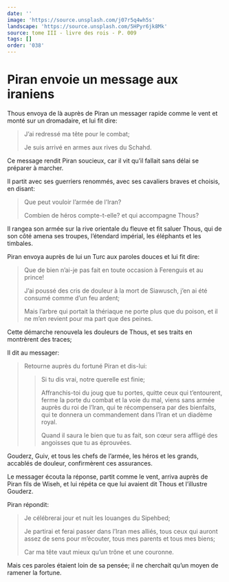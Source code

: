 ```yaml
---
date: ''
image: 'https://source.unsplash.com/j07r5q4wh5s'
landscape: 'https://source.unsplash.com/5HPyr6jk8Mk'
source: tome III - livre des rois - P. 009
tags: []
order: '038'
---
```


# Piran envoie un message aux iraniens

Thous envoya de là auprès de Piran un messager rapide comme le vent et monté sur un dromadaire, et lui fit dire:

> J’ai redressé ma tête pour le combat;
>
> Je suis arrivé en armes aux rives du Schahd.

Ce message rendit Piran soucieux, car il vit qu’il fallait sans délai se préparer à marcher.

Il partit avec ses guerriers renommés, avec ses cavaliers braves et choisis, en disant:

> Que peut vouloir l’armée de l’Iran?
>
> Combien de héros compte-t-elle? et qui accompagne Thous?

Il rangea son armée sur la rive orientale du fleuve et fit saluer Thous, qui de son côté amena ses troupes, l’étendard impérial, les éléphants et les timbales.

Piran envoya auprès de lui un Turc aux paroles douces et lui fit dire:

> Que de bien n’ai-je pas fait en toute occasion à Ferenguis et au prince!
>
> J’ai poussé des cris de douleur à la mort de Siawusch, j’en ai été consumé comme d’un feu ardent;
>
> Mais l’arbre qui portait la thériaque ne porte plus que du poison, et il ne m’en revient pour ma part que des peines.

Cette démarche renouvela les douleurs de Thous, et ses traits en montrèrent des traces;

Il dit au messager:

> Retourne auprès du fortuné Piran et dis-lui:
>
> > Si tu dis vrai, notre querelle est finie;
> >
> > Affranchis-toi du joug que tu portes, quitte ceux qui t’entourent, ferme la porte du combat et la voie du mal, viens sans armée auprès du roi de l’Iran, qui te récompensera par des bienfaits, qui te donnera un commandement dans l’Iran et un diadème royal.
> >
> > Quand il saura le bien que tu as fait, son cœur sera affligé des angoisses que tu as éprouvées.

Gouderz, Guiv, et tous les chefs de l’armée, les héros et les grands, accablés de douleur, confirmèrent ces assurances.

Le messager écouta la réponse, partit comme le vent, arriva auprès de Piran fils de Wiseh, et lui répéta ce que lui avaient dit Thous et l’illustre Gouderz.

Piran répondit:

> Je célébrerai jour et nuit les louanges du Sipehbed;
>
> Je partirai et ferai passer dans l’Iran mes alliés, tous ceux qui auront assez de sens pour m’écouter, tous mes parents et tous mes biens;
>
> Car ma tête vaut mieux qu’un trône et une couronne.

Mais ces paroles étaient loin de sa pensée; il ne cherchait qu’un moyen de ramener la fortune.
